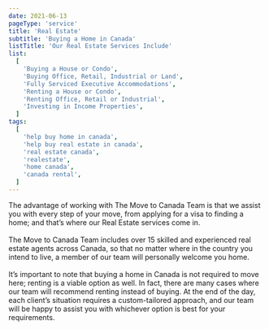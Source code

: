 ```yaml
---
date: 2021-06-13
pageType: 'service'
title: 'Real Estate'
subtitle: 'Buying a Home in Canada'
listTitle: 'Our Real Estate Services Include'
list:
  [
    'Buying a House or Condo',
    'Buying Office, Retail, Industrial or Land',
    'Fully Serviced Executive Accommodations',
    'Renting a House or Condo',
    'Renting Office, Retail or Industrial',
    'Investing in Income Properties',
  ]
tags:
  [
    'help buy home in canada',
    'help buy real estate in canada',
    'real estate canada',
    'realestate',
    'home canada',
    'canada rental',
  ]
---
```

The advantage of working with The Move to Canada Team is that we assist you with every step of your move, from applying for a visa to finding a home; and that’s where our Real Estate services come in. 
<br/>  
The Move to Canada Team includes over 15 skilled and experienced real estate agents across Canada, so that no matter where in the country you intend to live, a member of our team will personally welcome you home.
<br/>
<br/>
It’s important to note that buying a home in Canada is not required to move here; renting is a viable option as well. In fact, there are many cases where our team will recommend renting instead of buying. At the end of the day, each client’s situation requires a custom-tailored approach, and our team will be happy to assist you with whichever option is best for your requirements.

